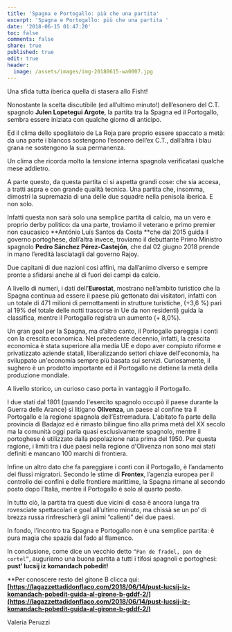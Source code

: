 ```yaml
---
title: 'Spagna e Portogallo: più che una partita'
excerpt: 'Spagna e Portogallo: più che una partita '
date: '2018-06-15 01:47:20'
toc: false
comments: false
share: true
published: true
edit: true
header:
  image: /assets/images/img-20180615-wa0007.jpg
---
```

Una sfida tutta iberica quella di stasera allo Fisht! 

Nonostante la scelta discutibile (ed all’ultimo minuto!) dell’esonero del C.T. spagnolo **Julen Lopetegui Argote**, la partita tra la Spagna ed il Portogallo, sembra essere iniziata con qualche giorno di anticipo.

Ed il clima dello spogliatoio de La Roja pare proprio essere spaccato a metà: da una parte i blancos sostengono l’esonero dell’ex C.T., dall’altra i blau grana ne sostengono la sua permanenza.

Un clima che ricorda molto la _tensione_ interna spagnola verificatasi qualche mese addietro.

A parte questo, da questa partita ci si aspetta grandi cose: che sia accesa, a tratti aspra e con grande qualità tecnica. Una partita che, insomma, dimostri la supremazia di una delle due squadre nella penisola iberica. E non solo.

Infatti questa non sarà solo una semplice partita di calcio, ma un vero e proprio derby politico: da una parte, troviamo il veterano e primo premier non caucasico **António Luís Santos da Costa **che dal 2015 guida il governo portoghese, dall’altra invece, troviamo il debuttante Primo Ministro spagnolo **Pedro Sánchez Pérez-Castejón**, che dal 02 giugno 2018 prende in mano l’eredità lasciatagli dal governo Rajoy. 

Due capitani di due nazioni cosi affini, ma dall’animo diverso e sempre pronte a sfidarsi anche al di fuori dei campi da calcio.

A livello di numeri, i dati dell’**Eurostat**, mostrano nell’ambito turistico che la Spagna continua ad essere il paese più gettonato dai visitatori, infatti con un totale di 471 milioni di pernottamenti in strutture turistiche, (+3,6 %) pari al 19% del totale delle notti trascorse in Ue da non residenti) guida la classifica, mentre il Portogallo registra un aumento (+ 8,0%). 

Un gran goal per la Spagna, ma d’altro canto, il Portogallo pareggia i conti con la crescita economica. Nel precedente decennio, infatti, la crescita economica è stata superiore alla media UE e dopo aver compiuto riforme e privatizzato aziende statali, liberalizzando settori chiave dell'economia, ha sviluppato un'economia sempre più basata sui servizi. Curiosamente, il sughero è un prodotto importante ed il Portogallo ne detiene la metà della produzione mondiale. 

A livello storico, un curioso caso porta in vantaggio il Portogallo.

I due stati dal 1801 (quando l'esercito spagnolo occupò il paese durante la Guerra delle Arance) si litigano **Olivenza**, un paese al confine tra il Portogallo e la regione spagnola dell’Estremadura. L'abitato fa parte della provincia di Badajoz ed è rimasto bilingue fino alla prima metà del XX secolo ma la comunità oggi parla quasi esclusivamente spagnolo, mentre il portoghese è utilizzato dalla popolazione nata prima del 1950. Per questa ragione, i limiti tra i due paesi nella regione d'Olivenza non sono mai stati definiti e mancano 100 marchi di frontiera.

Infine un altro dato che fa pareggiare i conti con il Portogallo, è l’andamento dei flussi migratori. Secondo le stime di **Frontex**, l’agenzia europea per il controllo dei confini e delle frontiere marittime, la Spagna rimane al secondo posto dopo l’Italia, mentre il Portogallo è solo al quarto posto.

In tutto ciò, la partita tra questi due vicini di casa è ancora lunga tra rovesciate spettacolari e goal all’ultimo minuto, ma chissà se un po’ di brezza russa rinfrescherà gli animi “calienti” dei due paesi. 

In fondo, l’incontro tra Spagna e Portogallo non è una semplice partita: è pura magia che spazia dal fado al flamenco.

In conclusione, come dice un vecchio detto `“Pan de fradel, pan de cortel”`, auguriamo una buona partita a tutti i tifosi spagnoli e portoghesi: **pust’ lucsij iz komandach pobedit!**

**Per conoscere  resto del gitone B clicca qui: **[https://lagazzettadidonflaco.com/2018/06/14/pust-lucsij-iz-komandach-pobedit-guida-al-girone-b-gddf-2/](https://lagazzettadidonflaco.com/2018/06/14/pust-lucsij-iz-komandach-pobedit-guida-al-girone-b-gddf-2/)**

Valeria Peruzzi
